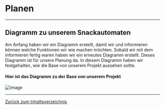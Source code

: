 # Planen 

<hr>

## Diagramm zu unserem Snackautomaten 
<p> Am Anfang haben wir ein Diagramm erstellt, damit wir und informieren können welche Funktionen wir wie machen möchten.
  Sobald wir mit dem informieren fertig waren haben wir ein erneutes Diagramm erstellt. Dieses Diagramm ist für unsere Planung da. In diesem Diagramm haben wir festgehalten, wie die Base von unserem Projekt aussehen sollte.</p>

#### Hier ist das Diagramm zu der Base von unserem Projekt

![image](https://github.com/LeonaIstrefi/BLJ_Snackautomat-Simulator_Leo-Kar-Ken/assets/145564029/74d67b1d-d7ce-4460-96c9-adf240b3c29a)


<hr> 

[Zurück zum Inhaltsverzeichnis](../README.md)
